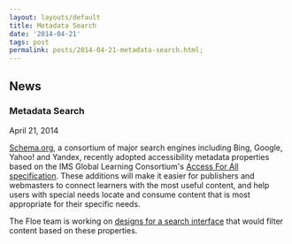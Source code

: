 ```yaml
---
layout: layouts/default
title: Metadata Search
date: '2014-04-21'
tags: post
permalink: posts/2014-04-21-metadata-search.html;
---
```

<article class="floe-content floe-news-item">
                <h2> News </h2>
                    <h3>Metadata Search</h3>
                    <time class="floe-date" datetime="2014-04-21">April 21, 2014</time>
                    <p><a href="http://schema.org/">Schema.org</a>, a consortium of major search engines including Bing, Google, Yahoo! and Yandex, recently adopted accessibility metadata properties based on the IMS Global Learning Consortium's <a href="http://www.imsglobal.org/accessibility">Access For All specification</a>.
                    These additions will make it easier for publishers and webmasters to connect learners with the most useful content, and help users with special needs locate and consume content that is most appropriate for their specific needs.
                    </p>
                    <p>The Floe team is working on <a href="http://wiki.fluidproject.org/download/attachments/37855787/metadata-search.pdf?version=1&modificationDate=1397078966717&api=v2">designs for a search interface</a> that would filter content based on these properties.
                    </p>
            </article>

